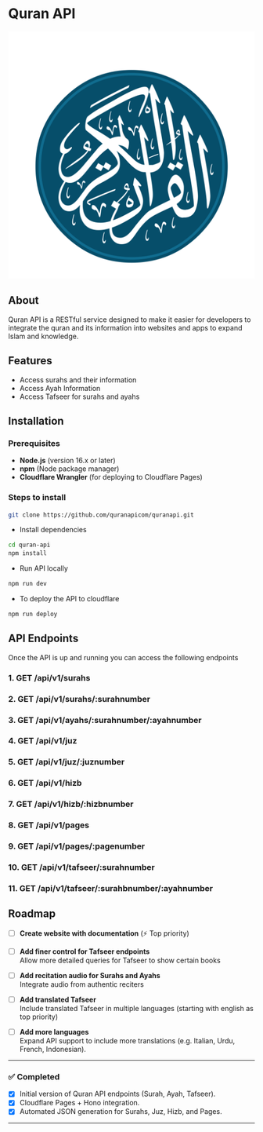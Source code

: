 # Quran API

![Logo](./assets/Logo.png)

## About

Quran API is a RESTful service designed to make it easier for developers to integrate the quran and its information into websites and apps to expand Islam and knowledge.

## Features

- Access surahs and their information
- Access Ayah Information
- Access Tafseer for surahs and ayahs

## Installation

### Prerequisites

- **Node.js** (version 16.x or later)
- **npm** (Node package manager)
- **Cloudflare Wrangler** (for deploying to Cloudflare Pages)

### Steps to install

```bash
git clone https://github.com/quranapicom/quranapi.git
```

- Install dependencies

```bash
cd quran-api
npm install
```

- Run API locally

```bash
npm run dev
```

- To deploy the API to cloudflare

```bash
npm run deploy
```

## API Endpoints

Once the API is up and running you can access the following endpoints

### 1. GET /api/v1/surahs

### 2. GET /api/v1/surahs/:surahnumber

### 3. GET /api/v1/ayahs/:surahnumber/:ayahnumber

### 4. GET /api/v1/juz

### 5. GET /api/v1/juz/:juznumber

### 6. GET /api/v1/hizb

### 7. GET /api/v1/hizb/:hizbnumber

### 8. GET /api/v1/pages

### 9. GET /api/v1/pages/:pagenumber

### 10. GET /api/v1/tafseer/:surahnumber

### 11. GET /api/v1/tafseer/:surahbnumber/:ayahnumber

## Roadmap

- [ ] **Create website with documentation**
      (⚡️ Top priority)

- [ ] **Add finer control for Tafseer endpoints**  
       Allow more detailed queries for Tafseer to show certain books

- [ ] **Add recitation audio for Surahs and Ayahs**  
       Integrate audio from authentic reciters

- [ ] **Add translated Tafseer**  
       Include translated Tafseer in multiple languages (starting with english as top priority)

- [ ] **Add more languages**  
       Expand API support to include more translations (e.g. Italian, Urdu, French, Indonesian).

---

### ✅ Completed

- [x] Initial version of Quran API endpoints (Surah, Ayah, Tafseer).
- [x] Cloudflare Pages + Hono integration.
- [x] Automated JSON generation for Surahs, Juz, Hizb, and Pages.

---
